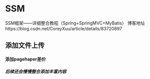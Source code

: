 # SSM
 SSM框架——详细整合教程（Spring+SpringMVC+MyBatis）
 博客地址https://blog.csdn.net/CoreyXuu/article/details/83720897
 ## 添加文件上传
  #### 添加pagehaper差价
   ##### 后续还会慢慢整合添加丰富内容 
    